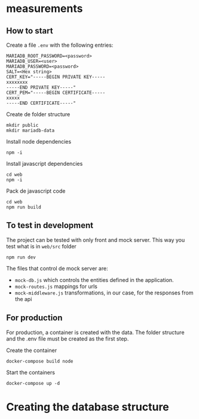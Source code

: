 # measurements

## How to start

Create a file `.env` with the following entries:

    MARIADB_ROOT_PASSWORD=<password>
    MARIADB_USER=<user>
    MARIADB_PASSWORD=<password>
    SALT=<Hex string>
    CERT_KEY="-----BEGIN PRIVATE KEY-----
    xxxxxxxx
    -----END PRIVATE KEY-----"
    CERT_PEM="-----BEGIN CERTIFICATE-----
    xxxxx
    -----END CERTIFICATE-----"
 
Create de folder structure

    mkdir public
    mkdir mariadb-data

Install node dependencies
    
    npm -i

Install javascript dependencies

    cd web
    npm -i

Pack de javascript code

    cd web
    npm run build

## To test in development

The project can be tested with only front and mock server. This way you test what is in `web/src` folder

    npm run dev

The files that control de mock server are: 
* `mock-db.js` which controls the entities defined in the application.
* `mock-routes.js` mappings for urls
* `mock-middleware.js` transformations, in our case, for the responses from the api

## For production

For production, a container is created with the data. The folder structure and the .env file must be created as the first step.

Create the container

    docker-compose build node

Start the containers

    docker-compose up -d

# Creating the database structure




